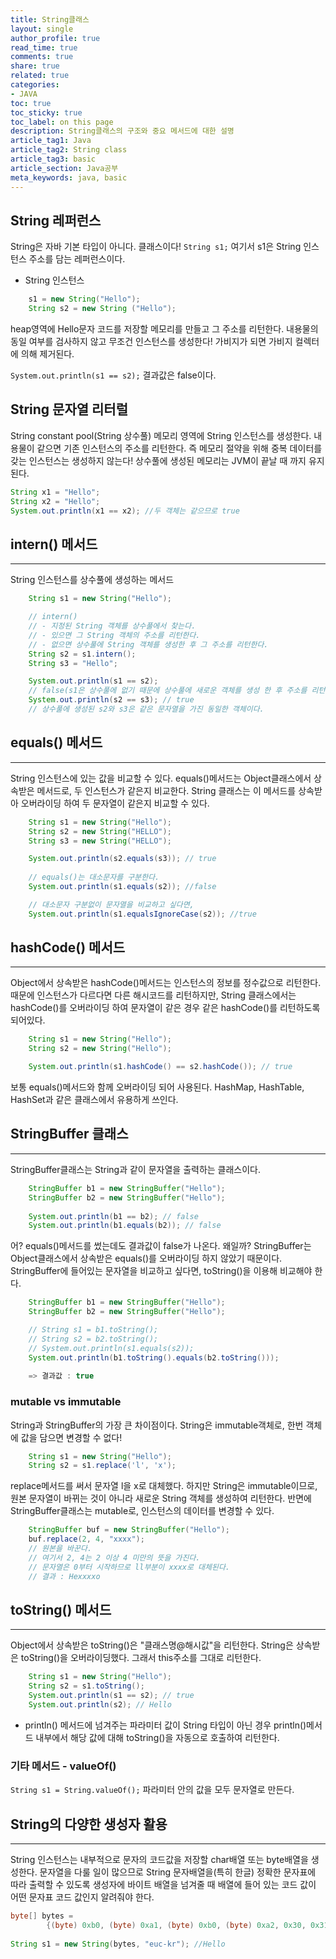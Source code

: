 ```yaml
---
title: String클래스
layout: single
author_profile: true
read_time: true
comments: true
share: true
related: true
categories:
- JAVA
toc: true
toc_sticky: true
toc_label: on this page
description: String클래스의 구조와 중요 메서드에 대한 설명
article_tag1: Java
article_tag2: String class
article_tag3: basic
article_section: Java공부
meta_keywords: java, basic
---
```


## String 레퍼런스
String은 자바 기본 타입이 아니다. 클래스이다! 
`String s1;` 여기서 s1은 String 인스턴스 주소를 담는 레퍼런스이다.

* String 인스턴스
``` java
    s1 = new String("Hello");
	String s2 = new String ("Hello");
```
heap영역에 Hello문자 코드를 저장할 메모리를 만들고 그 주소를 리턴한다. 내용물의 동일 여부를 검사하지 않고 무조건 인스턴스를 생성한다! 
가비지가 되면 가비지 컬렉터에 의해 제거된다.

`System.out.println(s1 == s2);` 결과값은 false이다.

## String 문자열 리터럴
String constant pool(String 상수풀) 메모리 영역에 String 인스턴스를 생성한다. 내용물이 같으면 기존 인스턴스의 주소를 리턴한다. 
즉 메모리 절약을 위해 중복 데이터를 갖는 인스턴스는 생성하지 않는다! 상수풀에 생성된 메모리는 JVM이 끝날 때 까지 유지된다.
```java
String x1 = "Hello";
String x2 = "Hello";
System.out.println(x1 == x2); //두 객체는 같으므로 true
```

## intern() 메서드
----------------------------
String 인스턴스를 상수풀에 생성하는 메서드
```java
    String s1 = new String("Hello");

    // intern()
    // - 지정된 String 객체를 상수풀에서 찾는다.
    // - 있으면 그 String 객체의 주소를 리턴한다.
    // - 없으면 상수풀에 String 객체를 생성한 후 그 주소를 리턴한다.
    String s2 = s1.intern();
    String s3 = "Hello";

    System.out.println(s1 == s2); 
    // false(s1은 상수풀에 없기 때문에 상수풀에 새로운 객체를 생성 한 후 주소를 리턴하므로 s1과 s2는 다른 인스턴스이다.)
    System.out.println(s2 == s3); // true
    // 상수풀에 생성된 s2와 s3은 같은 문자열을 가진 동일한 객체이다.
```

## equals() 메서드
----------------------
String 인스턴스에 있는 값을 비교할 수 있다. equals()메서드는 Object클래스에서 상속받은 메서드로, 두 인스턴스가 같은지 비교한다.
 String 클래스는 이 메서드를 상속받아 오버라이딩 하여 두 문자열이 같은지 비교할 수 있다.
```java
    String s1 = new String("Hello");
    String s2 = new String("HELLO");
    String s3 = new String("HELLO");

	System.out.println(s2.equals(s3)); // true
    
    // equals()는 대소문자를 구분한다.
    System.out.println(s1.equals(s2)); //false

    // 대소문자 구분없이 문자열을 비교하고 싶다면,
    System.out.println(s1.equalsIgnoreCase(s2)); //true
```

## hashCode() 메서드
----------
Object에서 상속받은 hashCode()메서드는 인스턴스의 정보를 정수값으로 리턴한다.
때문에 인스턴스가 다르다면 다른 해시코드를 리턴하지만, String 클래스에서는 hashCode()를 오버라이딩 하여 문자열이 같은 경우 같은 hashCode()를 리턴하도록 되어있다.
```java
    String s1 = new String("Hello");
    String s2 = new String("Hello");

    System.out.println(s1.hashCode() == s2.hashCode()); // true
```
보통 equals()메서드와 함께 오버라이딩 되어 사용된다. HashMap, HashTable, HashSet과 같은 클래스에서 유용하게 쓰인다.


## StringBuffer 클래스
-------------------
StringBuffer클래스는 String과 같이 문자열을 출력하는 클래스이다.
```java
    StringBuffer b1 = new StringBuffer("Hello");
    StringBuffer b2 = new StringBuffer("Hello");
    
    System.out.println(b1 == b2); // false
    System.out.println(b1.equals(b2)); // false

```
어? equals()메서드를 썼는데도 결과값이 false가 나온다.
 왜일까? StringBuffer는 Object클래스에서 상속받은 equals()를 오버라이딩 하지 않았기 때문이다.
  StringBuffer에 들어있는 문자열을 비교하고 싶다면, toString()을 이용해 비교해야 한다.

```java
    StringBuffer b1 = new StringBuffer("Hello");
    StringBuffer b2 = new StringBuffer("Hello");

    // String s1 = b1.toString();
    // String s2 = b2.toString();
    // System.out.println(s1.equals(s2));
    System.out.println(b1.toString().equals(b2.toString()));
    
    => 결과값 : true
```

### mutable vs immutable
String과 StringBuffer의 가장 큰 차이점이다. 
String은 immutable객체로, 한번 객체에 값을 담으면 변경할 수 없다!
```java
    String s1 = new String("Hello");
    String s2 = s1.replace('l', 'x');
```
replace메서드를 써서 문자열 l을 x로 대체했다. 하지만 String은 immutable이므로, 원본 문자열이 바뀌는 것이 아니라 새로운 String 객체를 생성하여 리턴한다.
반면에 StringBuffer클래스는 mutable로, 인스턴스의 데이터를 변경할 수 있다. 
```java
    StringBuffer buf = new StringBuffer("Hello");
    buf.replace(2, 4, "xxxx");
    // 원본을 바꾼다.
    // 여기서 2, 4는 2 이상 4 미만의 뜻을 가진다. 
    // 문자열은 0부터 시작하므로 ll부분이 xxxx로 대체된다.
    // 결과 : Hexxxxo

```

## toString() 메서드
---------------
Object에서 상속받은 toString()은 "클래스명@해시값"을 리턴한다. String은 상속받은 toString()을 오버라이딩했다. 그래서 this주소를 그대로 리턴한다.
```java
    String s1 = new String("Hello");
    String s2 = s1.toString();
    System.out.println(s1 == s2); // true
    System.out.println(s2); // Hello
```

* println() 메서드에 넘겨주는 파라미터 값이 String 타입이 아닌 경우 println()메서드 내부에서 해당 값에 대해 toString()을 자동으로 호출하여 리턴한다.

### 기타 메서드 - valueOf()
`String s1 = String.valueOf();`
파라미터 안의 값을 모두 문자열로 만든다.


## String의 다양한 생성자 활용
----------------
String 인스턴스는 내부적으로 문자의 코드값을 저장할 char배열 또는 byte배열을 생성한다.
 문자열을 다룰 일이 많으므로 String 문자배열을(특히 한글) 정확한 문자표에 따라 출력할 수 있도록 생성자에 바이트 배열을 넘겨줄 때 배열에 들어 있는 코드 값이 어떤 문자표 코드 값인지 알려줘야 한다.

``` java
byte[] bytes =
        {(byte) 0xb0, (byte) 0xa1, (byte) 0xb0, (byte) 0xa2, 0x30, 0x31, 0x32, 0x41, 0x42, 0x43};
        
String s1 = new String(bytes, "euc-kr"); //Hello
```